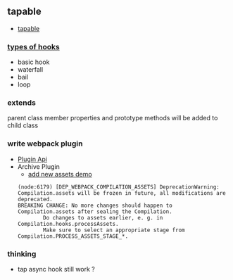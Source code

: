 ## tapable

* [tapable](https://github.com/webpack/tapable)

### [types of hooks](https://github.com/webpack/tapable#hook-types)
* basic hook
* waterfall
* bail
* loop

### extends

parent class member properties and prototype methods will be added to child class

### write webpack plugin
* [Plugin Api](https://webpack.js.org/api/plugins/)
* Archive Plugin
  * [add new assets demo](https://github.com/jantimon/html-webpack-plugin/blob/d5ce5a8f2d12a2450a65ec51c285dd54e36cd921/index.js?_pjax=%23js-repo-pjax-container%2C%20div%5Bitemtype%3D%22http%3A%2F%2Fschema.org%2FSoftwareSourceCode%22%5D%20main%2C%20%5Bdata-pjax-container%5D#L215-L223)
   ```text
   (node:6179) [DEP_WEBPACK_COMPILATION_ASSETS] DeprecationWarning: Compilation.assets will be frozen in future, all modifications are deprecated.
   BREAKING CHANGE: No more changes should happen to Compilation.assets after sealing the Compilation.
           Do changes to assets earlier, e. g. in Compilation.hooks.processAssets.
           Make sure to select an appropriate stage from Compilation.PROCESS_ASSETS_STAGE_*.
   ```

### thinking 
* tap async hook still work ?
